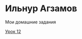 # Ильнур Агзамов
Мои домашние задания

[Урок 12](https://github.com/IlnurJkee/IlnurJkee.github.io/site/ "Моя первая домашка")

